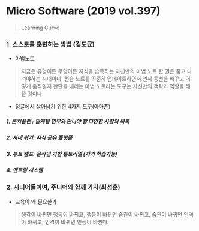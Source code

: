 # Micro Software (2019 vol.397)
> Learning Curve

### 1. 스스로를 훈련하는 방법 (김도균)
- 마법노트 
> 지금은 유형이든 무형이든 지식을 습득하는 자신만의 마법 노트 한 권은 품고 다녀야하는 시대이다.
> 전술 노트를 꾸준히 업데이트하면서 언제 동선을 바꾸고 어떻게 움직일지 판단을 내리는 마법 노트라는 도구는 자신만의 책략가 역할을 해줄 것이다.
- 정글에서 살아남기 위한 4가지 도구(아마존)
##### 1. 론치플랜 : 맡게될 임무와 만나야 할 다양한 사람의 목록
##### 2. 사내 위키: 지식 공유 플랫폼
##### 3. 부트 캠프: 온라인 기반 튜토리얼 (자가 학습가능)
##### 4. 멘토링 시스템

### 2. 시니어들이여, 주니어와 함께 가자(최성훈)
- 교육이 왜 필요한가
> 생각이 바뀌면 행동이 바뀌고, 행동이 바뀌면 습관이 바뀌고, 습관이 바뀌면 인격이 바뀌고, 인격이 바뀌면 인생이 바뀐다.


